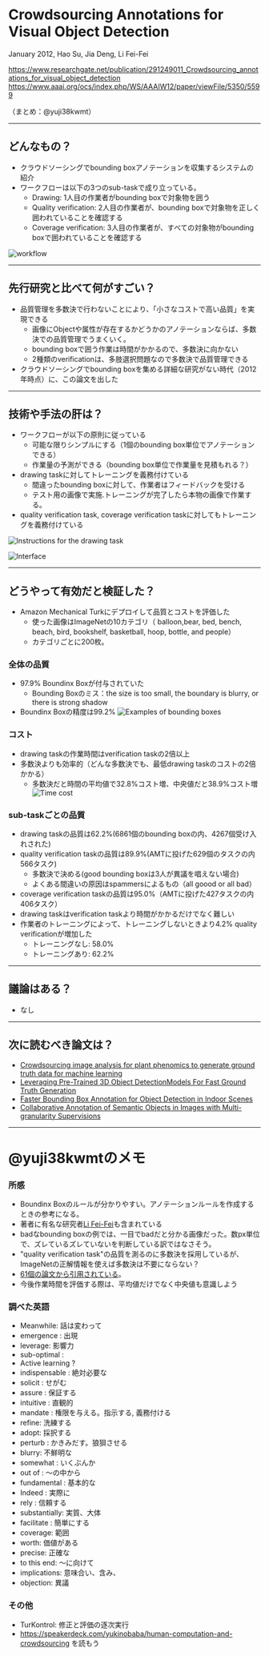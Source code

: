 Crowdsourcing Annotations for Visual Object Detection
===

January 2012,  Hao Su, Jia Deng, Li Fei-Fei

https://www.researchgate.net/publication/291249011_Crowdsourcing_annotations_for_visual_object_detection
https://www.aaai.org/ocs/index.php/WS/AAAIW12/paper/viewFile/5350/5599

（まとめ：@yuji38kwmt）

---

## どんなもの？

* クラウドソーシングでbounding boxアノテーションを収集するシステムの紹介
* ワークフローは以下の3つのsub-taskで成り立っている。
    * Drawing: 1人目の作業者がbounding boxで対象物を囲う
    * Quality verification: 2人目の作業者が、bounding boxで対象物を正しく囲われていることを確認する
    * Coverage verification: 3人目の作業者が、すべての対象物がbounding boxで囲われていることを確認する

![workflow](yuji38kwmt/workflow.PNG)

---
## 先行研究と比べて何がすごい？
* 品質管理を多数決で行わないことにより、「小さなコストで高い品質」を実現できる
    * 画像にObjectや属性が存在するかどうかのアノテーションならば、多数決での品質管理でうまくいく。
    * bounding boxで囲う作業は時間がかかるので、多数決に向かない
    * 2種類のverificationは、多肢選択問題なので多数決で品質管理できる
* クラウドソーシングでbounding boxを集める詳細な研究がない時代（2012年時点）に、この論文を出した


---

## 技術や手法の肝は？

* ワークフローが以下の原則に従っている
    * 可能な限りシンプルにする（1個のbounding box単位でアノテーションできる）
    * 作業量の予測ができる（bounding box単位で作業量を見積もれる？）
* drawing taskに対してトレーニングを義務付けている
    * 間違ったbounding boxに対して、作業者はフィードバックを受ける
    * テスト用の画像で実施.トレーニングが完了したら本物の画像で作業する。
* quality verification task, coverage verification taskに対してもトレーニングを義務付けている

![Instructions for the drawing task](yuji38kwmt/instructions-for-drawing.PNG)

![Interface](yuji38kwmt/interface.PNG)

---

## どうやって有効だと検証した？

* Amazon Mechanical Turkにデプロイして品質とコストを評価した
    * 使った画像はImageNetの10カテゴリ（ balloon,bear, bed, bench, beach, bird, bookshelf, basketball, hoop, bottle, and people）
    * カテゴリごとに200枚。

### 全体の品質
* 97.9% Boundinx Boxが付与されていた
    * Bounding Boxのミス：the size is too small, the boundary is blurry, or there is strong shadow
* Boundinx Boxの精度は99.2%
![Examples of bounding boxes](yuji38kwmt/example-bbox.PNG)

### コスト
* drawing taskの作業時間はverification taskの2倍以上
* 多数決よりも効率的（どんな多数決でも、最低drawing taskのコストの2倍かかる）
    * 多数決だと時間の平均値で32.8%コスト増、中央値だと38.9%コスト増
![Time cost](yuji38kwmt/time-cost.PNG)

### sub-taskごとの品質
* drawing taskの品質は62.2%(6861個のbounding boxの内、4267個受け入れされた)
* quality verification taskの品質は89.9%(AMTに投げた629個のタスクの内566タスク)
    * 多数決で決める(good bounding boxは3人が異議を唱えない場合)
    * よくある間違いの原因はspammersによるもの（all goood or all bad）
* coverage verification taskの品質は95.0%（AMTに投げた427タスクの内406タスク）
* drawing taskはverification taskより時間がかかるだけでなく難しい
* 作業者のトレーニングによって、トレーニングしないときより4.2% quality verificationが増加した
    * トレーニングなし: 58.0%
    * トレーニングあり: 62.2%



---

## 議論はある？
* なし

---


## 次に読むべき論文は？

* [Crowdsourcing image analysis for plant phenomics to generate ground truth data for machine learning](https://www.researchgate.net/publication/326702734_Crowdsourcing_image_analysis_for_plant_phenomics_to_generate_ground_truth_data_for_machine_learning)
* [Leveraging Pre-Trained 3D Object DetectionModels For Fast Ground Truth Generation](https://www.researchgate.net/publication/326459092_Leveraging_Pre-Trained_3D_Object_DetectionModels_For_Fast_Ground_Truth_Generation)
* [Faster Bounding Box Annotation for Object Detection in Indoor Scenes](https://www.researchgate.net/publication/326290689_Faster_Bounding_Box_Annotation_for_Object_Detection_in_Indoor_Scenes)
* [Collaborative Annotation of Semantic Objects in Images with Multi-granularity Supervisions](https://www.researchgate.net/publication/328372381_Collaborative_Annotation_of_Semantic_Objects_in_Images_with_Multi-granularity_Supervisions)


-------
# @yuji38kwmtのメモ

### 所感
* Boundinx Boxのルールが分かりやすい。アノテーションルールを作成するときの参考になる。
* 著者に有名な研究者[Li Fei-Fei](https://en.wikipedia.org/wiki/Fei-Fei_Li)も含まれている
* badなbounding boxの例では、一目でbadだと分かる画像だった。数px単位で、ズレているズレていないを判断している訳ではなさそう。
* "quality verification task"の品質を測るのに多数決を採用しているが、ImageNetの正解情報を使えば多数決は不要にならない？
* [61個の論文から引用されている](https://www.researchgate.net/publication/291249011_Crowdsourcing_annotations_for_visual_object_detection)。
* 今後作業時間を評価する際は、平均値だけでなく中央値も意識しよう


### 調べた英語
* Meanwhile: 話は変わって
* emergence : 出現
* leverage: 影響力
* sub-optimal : 
* Active learning ?
* indispensable : 絶対必要な
* solicit : せがむ
* assure : 保証する
* intuitive : 直観的
* mandate : 権限を与える。指示する, 義務付ける
* refine: 洗練する
* adopt: 採択する
* perturb : かきみだす。狼狽させる
* blurry: 不鮮明な
* somewhat : いくぶんか
* out of : ～の中から
* fundamental : 基本的な
* Indeed : 実際に
* rely : 信頼する
* substantially: 実質、大体
* facilitate : 簡単にする
* coverage: 範囲
* worth: 価値がある
* precise: 正確な
* to this end: ～に向けて
* implications: 意味合い、含み、
* objection: 異議


### その他
* TurKontrol: 修正と評価の逐次実行
* https://speakerdeck.com/yukinobaba/human-computation-and-crowdsourcing を読もう
